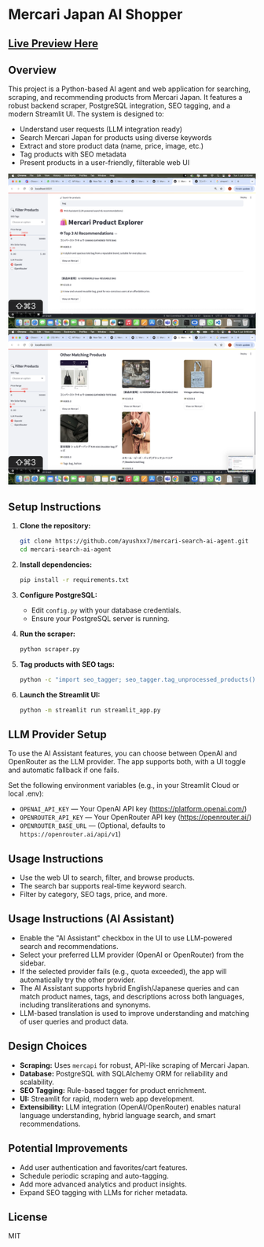 # Mercari Japan AI Shopper

## [Live Preview Here](https://mercari-japan.streamlit.app/)

## Overview
This project is a Python-based AI agent and web application for searching, scraping, and recommending products from Mercari Japan. It features a robust backend scraper, PostgreSQL integration, SEO tagging, and a modern Streamlit UI. The system is designed to:
- Understand user requests (LLM integration ready)
- Search Mercari Japan for products using diverse keywords
- Extract and store product data (name, price, image, etc.)
- Tag products with SEO metadata
- Present products in a user-friendly, filterable web UI

![top 3](./screenshots/top_3.png)
![other](./screenshots/other_match.png)

## Setup Instructions
1. **Clone the repository:**
   ```bash
   git clone https://github.com/ayushxx7/mercari-search-ai-agent.git
   cd mercari-search-ai-agent
   ```
2. **Install dependencies:**
   ```bash
   pip install -r requirements.txt
   ```

3. **Configure PostgreSQL:**
   - Edit `config.py` with your database credentials.
   - Ensure your PostgreSQL server is running.
4. **Run the scraper:**
   ```bash
   python scraper.py
   ```
5. **Tag products with SEO tags:**
   ```bash
   python -c "import seo_tagger; seo_tagger.tag_unprocessed_products()"
   ```
6. **Launch the Streamlit UI:**
   ```bash
   python -m streamlit run streamlit_app.py
   ```

## LLM Provider Setup

To use the AI Assistant features, you can choose between OpenAI and OpenRouter as the LLM provider. The app supports both, with a UI toggle and automatic fallback if one fails.

Set the following environment variables (e.g., in your Streamlit Cloud or local .env):

- `OPENAI_API_KEY` — Your OpenAI API key (https://platform.openai.com/)
- `OPENROUTER_API_KEY` — Your OpenRouter API key (https://openrouter.ai/)
- `OPENROUTER_BASE_URL` — (Optional, defaults to `https://openrouter.ai/api/v1`)

## Usage Instructions
- Use the web UI to search, filter, and browse products.
- The search bar supports real-time keyword search.
- Filter by category, SEO tags, price, and more.

## Usage Instructions (AI Assistant)
- Enable the "AI Assistant" checkbox in the UI to use LLM-powered search and recommendations.
- Select your preferred LLM provider (OpenAI or OpenRouter) from the sidebar.
- If the selected provider fails (e.g., quota exceeded), the app will automatically try the other provider.
- The AI Assistant supports hybrid English/Japanese queries and can match product names, tags, and descriptions across both languages, including transliterations and synonyms.
- LLM-based translation is used to improve understanding and matching of user queries and product data.

## Design Choices
- **Scraping:** Uses `mercapi` for robust, API-like scraping of Mercari Japan.
- **Database:** PostgreSQL with SQLAlchemy ORM for reliability and scalability.
- **SEO Tagging:** Rule-based tagger for product enrichment.
- **UI:** Streamlit for rapid, modern web app development.
- **Extensibility:** LLM integration (OpenAI/OpenRouter) enables natural language understanding, hybrid language search, and smart recommendations.

## Potential Improvements
- Add user authentication and favorites/cart features.
- Schedule periodic scraping and auto-tagging.
- Add more advanced analytics and product insights.
- Expand SEO tagging with LLMs for richer metadata.

## License
MIT
